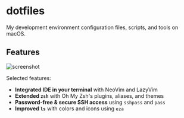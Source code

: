 # dotfiles

My development environment configuration files, scripts, and tools on macOS.

## Features

![screenshot](https://i.postimg.cc/66sY5bdR/Clean-Shot-2025-05-25-at-08-26-53.jpg)

Selected features:

* **Integrated IDE in your terminal** with NeoVim and LazyVim
* **Extended `zsh`** with Oh My Zsh's plugins, aliases, and themes
* **Password-free & secure SSH access** using `sshpass` and `pass`
* **Improved `ls`** with colors and icons using `eza`
